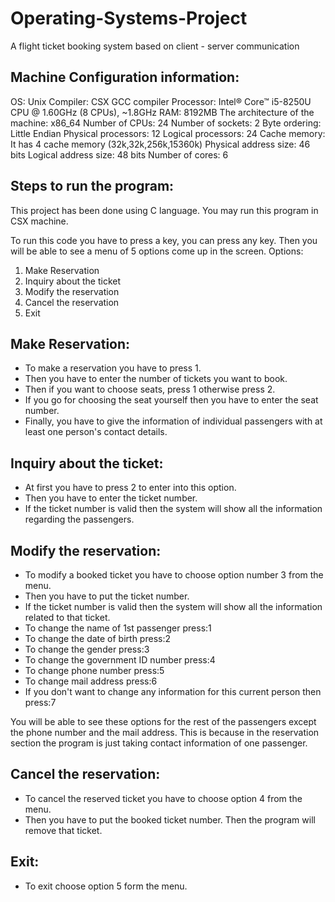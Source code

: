 # Operating-Systems-Project
A flight ticket booking system based on client - server communication

Machine Configuration information:
----------------------------------
OS: Unix
Compiler: CSX GCC compiler
Processor: Intel® Core™ i5-8250U CPU @ 1.60GHz (8 CPUs), ~1.8GHz
RAM: 8192MB
The architecture of the machine: x86_64
Number of CPUs: 24
Number of sockets: 2 
Byte ordering: Little Endian
Physical processors: 12
Logical processors: 24
Cache memory: It has 4 cache memory (32k,32k,256k,15360k)
Physical address size: 46 bits
Logical address size: 48 bits
Number of cores: 6

Steps to run the program:
-------------------------
This project has been done using C language. You may run this program in CSX machine. 

To run this code you have to press a key, you can press any key. Then you will be able to see a menu of 5 options come up in the screen.
Options:
1. Make Reservation 
2. Inquiry about the ticket
3. Modify the reservation
4. Cancel the reservation
5. Exit

Make Reservation:
----------------
- To make a reservation you have to press 1. 
- Then you have to enter the number of tickets you want to book.
- Then if you want to choose seats, press 1 otherwise press 2.
- If you go for choosing the seat yourself then you have to enter the seat number.
- Finally, you have to give the information of individual passengers with at least one person's contact details.
            
Inquiry about the ticket: 
-------------------------
- At first you have to press 2 to enter into this option.
- Then you have to enter the ticket number.
- If the ticket number is valid then the system will show all the information regarding the passengers.
            
Modify the reservation: 
-------------------------
- To modify a booked ticket you have to choose option number 3 from the menu.
- Then you have to put the ticket number. 
- If the ticket number is valid then the system will show all the information related to that ticket.
- To change the name of 1st passenger press:1 
- To change the date of birth press:2
- To change the gender press:3
- To change the government ID number press:4
- To change phone number press:5 
- To change mail address press:6
- If you don't want to change any information for this current person then press:7   
            
You will be able to see these options for the rest of the passengers except the phone number and the mail address. This is because in the reservation section
the program is just taking contact information of one passenger.

Cancel the reservation: 
-----------------------
- To cancel the reserved ticket you have to choose option 4 from the menu.
- Then you have to put the booked ticket number. Then the program will remove that ticket. 

Exit:
-----
- To exit choose option 5 form the menu.
